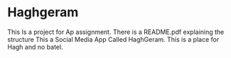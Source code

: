 # Haghgeram
This Is a project for Ap assignment.
There is  a README.pdf explaining the structure
This a Social Media App Called HaghGeram.
This is a place for Hagh and no batel.
